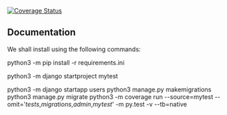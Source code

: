 [![Coverage Status](https://coveralls.io/repos/github/Afedra/mytest/badge.svg?branch=main)](https://coveralls.io/github/Afedra/mytest?branch=main)

## Documentation 
We shall install using the following commands:

python3 -m pip install -r requirements.ini
<!-- Start django project -->
python3 -m django startproject mytest 
<!-- creates django application -->
python3 -m django startapp users
python3 manage.py makemigrations 
python3 manage.py migrate
python3 -m coverage run --source=mytest --omit='*tests*,*migrations*,*admin*,*mytest*' -m py.test -v --tb=native


